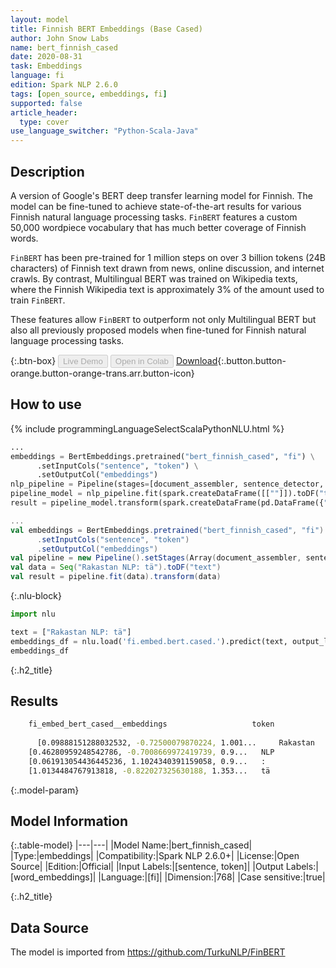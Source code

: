 ```yaml
---
layout: model
title: Finnish BERT Embeddings (Base Cased)
author: John Snow Labs
name: bert_finnish_cased
date: 2020-08-31
task: Embeddings
language: fi
edition: Spark NLP 2.6.0
tags: [open_source, embeddings, fi]
supported: false
article_header:
  type: cover
use_language_switcher: "Python-Scala-Java"
---
```


## Description
A version of Google's BERT deep transfer learning model for Finnish. The model can be fine-tuned to achieve state-of-the-art results for various Finnish natural language processing tasks. `FinBERT` features a custom 50,000 wordpiece vocabulary that has much better coverage of Finnish words.

`FinBERT` has been pre-trained for 1 million steps on over 3 billion tokens (24B characters) of Finnish text drawn from news, online discussion, and internet crawls. By contrast, Multilingual BERT was trained on Wikipedia texts, where the Finnish Wikipedia text is approximately 3% of the amount used to train `FinBERT`.

These features allow `FinBERT` to outperform not only Multilingual BERT but also all previously proposed models when fine-tuned for Finnish natural language processing tasks.

{:.btn-box}
<button class="button button-orange" disabled>Live Demo</button>
<button class="button button-orange" disabled>Open in Colab</button>
[Download](https://s3.amazonaws.com/auxdata.johnsnowlabs.com/public/models/bert_finnish_cased_fi_2.6.0_2.4_1598896927571.zip){:.button.button-orange.button-orange-trans.arr.button-icon}

## How to use

<div class="tabs-box" markdown="1">

{% include programmingLanguageSelectScalaPythonNLU.html %}

```python
...
embeddings = BertEmbeddings.pretrained("bert_finnish_cased", "fi") \
      .setInputCols("sentence", "token") \
      .setOutputCol("embeddings")
nlp_pipeline = Pipeline(stages=[document_assembler, sentence_detector, tokenizer, embeddings])
pipeline_model = nlp_pipeline.fit(spark.createDataFrame([[""]]).toDF("text"))
result = pipeline_model.transform(spark.createDataFrame(pd.DataFrame({"text": ["Rakastan NLP: tä"]})))
```

```scala
...
val embeddings = BertEmbeddings.pretrained("bert_finnish_cased", "fi")
      .setInputCols("sentence", "token")
      .setOutputCol("embeddings")
val pipeline = new Pipeline().setStages(Array(document_assembler, sentence_detector, tokenizer, embeddings))
val data = Seq("Rakastan NLP: tä").toDF("text")
val result = pipeline.fit(data).transform(data)
```

{:.nlu-block}
```python
import nlu

text = ["Rakastan NLP: tä"]
embeddings_df = nlu.load('fi.embed.bert.cased.').predict(text, output_level='token')
embeddings_df
```

</div>

{:.h2_title}
## Results
```bash
	fi_embed_bert_cased__embeddings	                  token
		
      [0.09888151288032532, -0.72500079870224, 1.001... 	Rakastan
 	[0.46280959248542786, -0.7008669972419739, 0.9... 	NLP
 	[0.061913054436445236, 1.1024340391159058, 0.9... 	:
 	[1.0134484767913818, -0.822027325630188, 1.353... 	tä
```


{:.model-param}
## Model Information

{:.table-model}
|---|---|
|Model Name:|bert_finnish_cased|
|Type:|embeddings|
|Compatibility:|Spark NLP 2.6.0+|
|License:|Open Source|
|Edition:|Official|
|Input Labels:|[sentence, token]|
|Output Labels:|[word_embeddings]|
|Language:|[fi]|
|Dimension:|768|
|Case sensitive:|true|

{:.h2_title}
## Data Source
The model is imported from https://github.com/TurkuNLP/FinBERT

